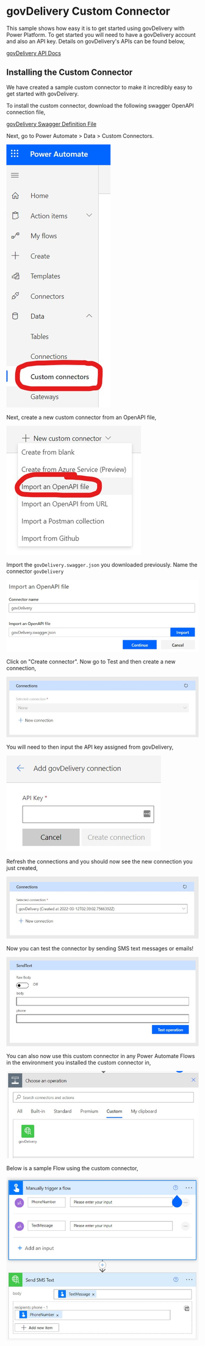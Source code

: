 # govDelivery Custom Connector
This sample shows how easy it is to get started using govDelivery with Power Platform.  To get started you will need to have a govDelivery account and also an API key.  Details on govDelivery's APIs can be found below,

[govDelivery API Docs](https://developer.govdelivery.com/api/tms/overview/Setup/)

## Installing the Custom Connector
We have created a sample custom connector to make it incredibly easy to get started with govDelivery.

To install the custom connector, download the following swagger OpenAPI connection file,

[govDelivery Swagger Definition File](files/govDelivery.swagger.json)

Next, go to Power Automate > Data > Custom Connectors.

![Custom Connectors](files/custom-connectors-ui.jpg)

Next, create a new custom connector from an OpenAPI file,

![Custom Connectors](files/custom-connectors-create.jpg)

Import the ```govDelivery.swagger.json``` you downloaded previously.  Name the connector ```govDelivery```

![Custom Connectors](files/custom-connectors-create-2.jpg)

Click on "Create connector".  Now go to Test and then create a new connection,

![Custom Connectors](files/custom-connectors-create-connection.jpg)

You will need to then input the API key assigned from govDelivery,

![Custom Connectors](files/custom-connectors-create-api-input.jpg)

Refresh the connections and you should now see the new connection you just created,

![Custom Connectors](files/custom-connectors-saved.jpg)

Now you can test the connector by sending SMS text messages or emails!

![Custom Connectors](files/custom-connectors-test.jpg)

You can also now use this custom connector in any Power Automate Flows in the environment you installed the custom connector in,

![Custom Connector action](files/custom-connectors-in-flow.jpg)

Below is a sample Flow using the custom connector,

![Sample Flow](files/sample-flow.jpg)